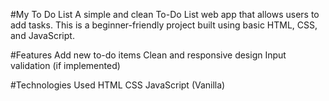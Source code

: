 #My To Do List
A simple and clean To-Do List web app that allows users to add tasks. This is a beginner-friendly project built using basic HTML, CSS, and JavaScript.

#Features
Add new to-do items
Clean and responsive design
Input validation (if implemented)

#Technologies Used
HTML
CSS
JavaScript (Vanilla)
